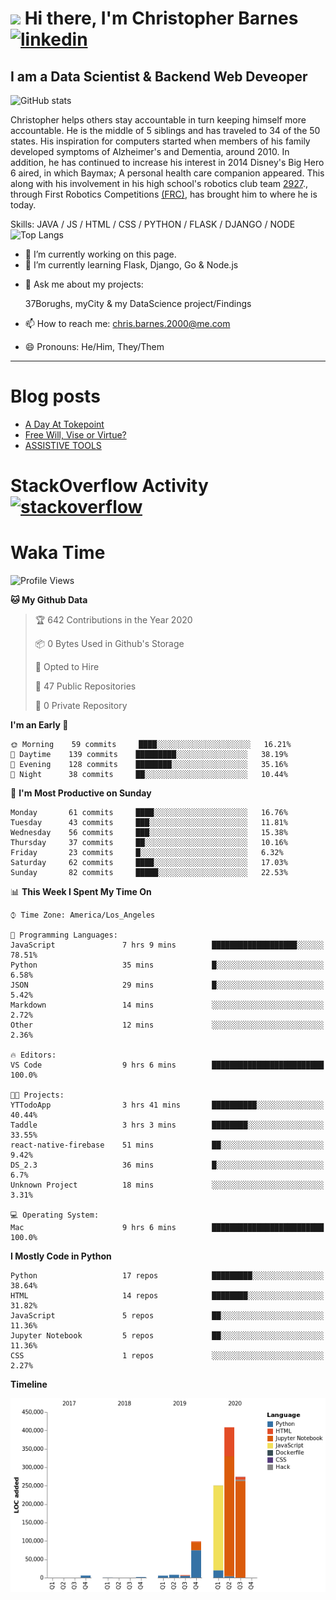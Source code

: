 # <img src="https://raw.githubusercontent.com/sidbelbase/sidbelbase/master/wave.gif" width="30px"> Hi there, I'm Christopher Barnes [<img src='https://cdn.jsdelivr.net/npm/simple-icons@3.0.1/icons/linkedin.svg' alt='linkedin' height='40'>](https://www.linkedin.com/in/chrisbarnes2000/)
<!-- [<img src='https://cdn.jsdelivr.net/npm/simple-icons@3.0.1/icons/instagram.svg' alt='instagram' height='40'>](https://www.instagram.com/dragon_dominant/)
[<img src='https://cdn.jsdelivr.net/npm/simple-icons@3.0.1/icons/twitter.svg' alt='twitter' height='40'>](https://twitter.com/Dragon_Dominant) -->

## I am a Data Scientist & Backend Web Deveoper

![GitHub stats](https://github-readme-stats.vercel.app/api?username=ChrisBarnes7404&show_icons=true&hide_title=true)

<!-- ![I am a Data Scientist](https://arturssmirnovs.github.io/github-profile-readme-generator/images/banner.png) -->

Christopher helps others stay accountable in turn keeping himself more accountable. He is the middle of 5 siblings and has traveled to 34 of the 50 states. His inspiration for computers started when members of his family developed symptoms of Alzheimer's and Dementia, around 2010. In addition, he has continued to increase his interest in 2014 Disney's Big Hero 6 aired, in which Baymax; A personal health care companion appeared. This along with his involvement in his high school's robotics club team [2927](https://frc-events.firstinspires.org/team/2927)., through First Robotics Competitions [(FRC)](https://www.firstinspires.org/robotics/frc), has brought him to where he is today.

Skills: JAVA / JS / HTML / CSS / PYTHON / FLASK / DJANGO / NODE
![Top Langs](https://github-readme-stats.vercel.app/api/top-langs/?username=ChrisBarnes7404&layout=compact)

- 🔭 I’m currently working on this page.
- 🌱 I’m currently learning Flask, Django, Go & Node.js
<!-- - 👯 I’m looking to collaborate on -  -->
<!-- - 🤔 I’m looking for help with -  -->
- 💬 Ask me about my projects:

    37Borughs, myCity & my DataScience project/Findings
- 📫 How to reach me: chris.barnes.2000@me.com
- 😄 Pronouns: He/Him, They/Them
<!-- - ⚡ Fun fact: -  -->

---

<!-- ![Profile views](https://gpvc.arturio.dev/ChrisBarnes7404) -->

# Blog posts
<!-- BLOG-POST-LIST:START -->
- [A Day At Tokepoint](https://medium.com/@christopher.barnes/a-day-at-tokepoint-f8e7b2aec53d?source=rss-1448bbd2ea82------2)
- [Free Will, Vise or Virtue?](https://medium.com/@christopher.barnes/free-will-vise-or-virtue-ca3b54a37d9?source=rss-1448bbd2ea82------2)
- [ASSISTIVE TOOLS](https://medium.com/@christopher.barnes/assistive-tools-5910f4623b15?source=rss-1448bbd2ea82------2)
<!-- BLOG-POST-LIST:END -->

# StackOverflow Activity [<img src='https://cdn.jsdelivr.net/npm/simple-icons@3.0.1/icons/stackoverflow.svg' alt='stackoverflow' height='40'>](https://stackoverflow.com/users/13986242)
<!-- STACKOVERFLOW:START -->
<!-- STACKOVERFLOW:END -->

# Waka Time
<!--START_SECTION:waka-->
![Profile Views](http://img.shields.io/badge/Profile%20Views-3-blue)

**🐱 My Github Data** 

> 🏆 642 Contributions in the Year 2020
 > 
> 📦 0 Bytes Used in Github's Storage 
 > 
> 💼 Opted to Hire
 > 
> 📜 47 Public Repositories
 > 
> 🔑 0 Private Repository 
 > 
**I'm an Early 🐤** 

```text
🌞 Morning    59 commits     ████░░░░░░░░░░░░░░░░░░░░░   16.21% 
🌆 Daytime    139 commits    █████████░░░░░░░░░░░░░░░░   38.19% 
🌃 Evening    128 commits    ████████░░░░░░░░░░░░░░░░░   35.16% 
🌙 Night      38 commits     ██░░░░░░░░░░░░░░░░░░░░░░░   10.44%

```
📅 **I'm Most Productive on Sunday** 

```text
Monday       61 commits     ████░░░░░░░░░░░░░░░░░░░░░   16.76% 
Tuesday      43 commits     ███░░░░░░░░░░░░░░░░░░░░░░   11.81% 
Wednesday    56 commits     ███░░░░░░░░░░░░░░░░░░░░░░   15.38% 
Thursday     37 commits     ██░░░░░░░░░░░░░░░░░░░░░░░   10.16% 
Friday       23 commits     █░░░░░░░░░░░░░░░░░░░░░░░░   6.32% 
Saturday     62 commits     ████░░░░░░░░░░░░░░░░░░░░░   17.03% 
Sunday       82 commits     █████░░░░░░░░░░░░░░░░░░░░   22.53%

```


📊 **This Week I Spent My Time On** 

```text
⌚︎ Time Zone: America/Los_Angeles

💬 Programming Languages: 
JavaScript               7 hrs 9 mins        ███████████████████░░░░░░   78.51% 
Python                   35 mins             █░░░░░░░░░░░░░░░░░░░░░░░░   6.58% 
JSON                     29 mins             █░░░░░░░░░░░░░░░░░░░░░░░░   5.42% 
Markdown                 14 mins             ░░░░░░░░░░░░░░░░░░░░░░░░░   2.72% 
Other                    12 mins             ░░░░░░░░░░░░░░░░░░░░░░░░░   2.36%

🔥 Editors: 
VS Code                  9 hrs 6 mins        █████████████████████████   100.0%

🐱‍💻 Projects: 
YTTodoApp                3 hrs 41 mins       ██████████░░░░░░░░░░░░░░░   40.44% 
Taddle                   3 hrs 3 mins        ████████░░░░░░░░░░░░░░░░░   33.55% 
react-native-firebase    51 mins             ██░░░░░░░░░░░░░░░░░░░░░░░   9.42% 
DS_2.3                   36 mins             █░░░░░░░░░░░░░░░░░░░░░░░░   6.7% 
Unknown Project          18 mins             ░░░░░░░░░░░░░░░░░░░░░░░░░   3.31%

💻 Operating System: 
Mac                      9 hrs 6 mins        █████████████████████████   100.0%

```

**I Mostly Code in Python** 

```text
Python                   17 repos            █████████░░░░░░░░░░░░░░░░   38.64% 
HTML                     14 repos            ████████░░░░░░░░░░░░░░░░░   31.82% 
JavaScript               5 repos             ██░░░░░░░░░░░░░░░░░░░░░░░   11.36% 
Jupyter Notebook         5 repos             ██░░░░░░░░░░░░░░░░░░░░░░░   11.36% 
CSS                      1 repos             ░░░░░░░░░░░░░░░░░░░░░░░░░   2.27%

```


**Timeline**

![Chart not found](https://github.com/ChrisBarnes7404/ChrisBarnes7404/blob/master/charts/bar_graph.png) 


<!--END_SECTION:waka-->

<!-- ### Readme inspiration from

[<img align="left" src="https://github-readme-stats.vercel.app/api/pin/?username=arturssmirnovs&repo=github-profile-readme-generator" />
](https://github.com/arturssmirnovs/github-profile-readme-generator)

[<img src="https://github-readme-stats.vercel.app/api/pin/?username=anuraghazra&repo=github-readme-stats" />
](https://github.com/anuraghazra/github-readme-stats)

<br>

[<img align="left" src="https://github-readme-stats.vercel.app/api/pin/?username=gautamkrishnar&repo=blog-post-workflow" />
](https://github.com/gautamkrishnar/blog-post-workflow)

[<img src="https://github-readme-stats.vercel.app/api/pin/?username=anmol098&repo=waka-readme-stats" />
](https://github.com/anmol098/waka-readme-stats)

<br>

[<img align="left" src="https://github-readme-stats.vercel.app/api/pin/?username=avinal&repo=Profile-Readme-WakaTime" />
](https://github.com/avinal/Profile-Readme-WakaTime)

-->
